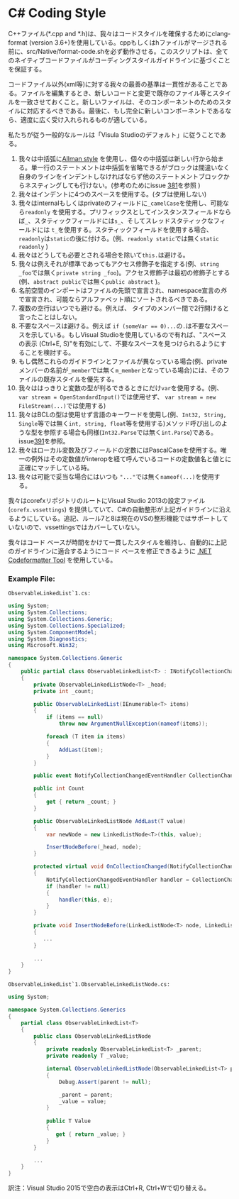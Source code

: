 C# Coding Style
===============

C++ファイル(*.cpp and *.h)は、我々はコードスタイルを確保するためにclang-format (version 3.6+)を使用している。cppもしくはhファイルがマージされる前に、src/Native/format-code.shを必ず動作させる。このスクリプトは、全てのネイティブコードファイルがコーディングスタイルガイドラインに基づくことを保証する。

コードファイル以外(xml等)に対する我々の最善の基準は一貫性があることである。ファイルを編集するとき、新しいコードと変更で既存のファイル等とスタイルを一致させておくこと。新しいファイルは、そのコンポーネントのためのスタイルに対応するべきである。最後に、もし完全に新しいコンポーネントであるなら、適度に広く受け入れられるものが適している。

私たちが従う一般的なルールは「Visula Studioのデフォルト」に従うことである。

1. 我々は中括弧に[Allman style](https://ja.wikipedia.org/wiki/%E5%AD%97%E4%B8%8B%E3%81%92%E3%82%B9%E3%82%BF%E3%82%A4%E3%83%AB#BSD.2F.E3.82.AA.E3.83.BC.E3.83.AB.E3.83.9E.E3.83.B3.E3.81.AE.E3.82.B9.E3.82.BF.E3.82.A4.E3.83.AB) を使用し、個々の中括弧は新しい行から始まる。単一行のステートメントは中括弧を省略できるがブロックは間違いなく自身のラインをインデントしなければならず他のステートメントブロックからネスティングしても行けない。(参考のためにissue [381](https://github.com/dotnet/corefx/issues/381)を参照 )
2. 我々はインデントに4つのスペースを使用する。(タブは使用しない)
3. 我々はinternalもしくはprivateのフィールドに`_camelCase`を使用し、可能なら`readonly` を使用する。プリフィックスとしてインスタンスフィールドならば`_`、スタティックフィールドには`s_`、そしてスレッドスタティックなフィールドには `t_`を使用する。スタティックフィールドを使用する場合、`readonly`は`static`の後に付ける。(例、`readonly static`では無く`static readonly` )
4. 我々はどうしても必要とされる場合を除いて`this.`は避ける。
5. 我々は例えそれが標準であってもアクセス修飾子を指定する(例、`string _foo`では無く`private string _foo`)。アクセス修飾子は最初の修飾子とする(例、`abstract public`では無く`public abstract` )。
6. 名前空間のインポートはファイルの先頭で宣言され、namespace宣言の*外*で宣言され、可能ならアルファベット順にソートされるべきである。
7. 複数の空行はいつでも避ける。例えば、 タイプのメンバー間で2行開けると言ったことはしない。
8. 不要なスペースは避ける。例えば   `if (someVar == 0)...`の`.`は不要なスペースを示している。もしVisual Studioを使用しているので有れば、"スペースの表示 (Ctrl+E, S)"を有効にして、不要なスペースを見つけられるようにすることを検討する。
9. もし偶然これらのガイドラインとファイルが異なっている場合(例、privateメンバーの名前が`_member`では無く`m_member`となっている場合)には、そのファイルの既存スタイルを優先する。
10. 我々ははっきりと変数の型が判るできるときにだけ`var`を使用する。(例、`var stream = OpenStandardInput()`では使用せず、 `var stream = new FileStream(...)`では使用する)
11. 我々はBCLの型は使用せず言語のキーワードを使用し(例、`Int32, String, Single`等では無く`int, string, float`等を使用する)メソッド呼び出しのような型を参照する場合も同様(`Int32.Parse`では無く`int.Parse`)である。issue[391](https://github.com/dotnet/corefx/issues/391)を参照。
12. 我々はローカル変数及びフィールドの定数にはPascalCaseを使用する。唯一の例外はその定数値がinteropを経て呼んでいるコードの定数値名と値とに正確にマッチしている時。
13. 我々は可能で妥当な場合にはいつも ```"..."```では無く```nameof(...)```を使用する。

我々はcorefxリポジトリのルートにVisual Studio 2013の設定ファイル (`corefx.vssettings`) を提供していて、C#の自動整形が上記ガイドラインに沿えるようにしている。追記、ルール7と8は現在のVSの整形機能ではサポートしていないので、vssettingsではカバーしていない。

我々はコード ベースが時間をかけて一貫したスタイルを維持し、自動的に上記のガイドラインに適合するようにコード ベースを修正できるように [.NET Codeformatter Tool](https://github.com/dotnet/codeformatter) を使用している。

### Example File:

``ObservableLinkedList`1.cs:``

```C#
using System;
using System.Collections;
using System.Collections.Generic;
using System.Collections.Specialized;
using System.ComponentModel;
using System.Diagnostics;
using Microsoft.Win32;

namespace System.Collections.Generic
{
    public partial class ObservableLinkedList<T> : INotifyCollectionChanged, INotifyPropertyChanged
    {
        private ObservableLinkedListNode<T> _head;
        private int _count;

        public ObservableLinkedList(IEnumerable<T> items)
        {
            if (items == null)
                throw new ArgumentNullException(nameof(items));

            foreach (T item in items)
            {
                AddLast(item);
            }
        }

        public event NotifyCollectionChangedEventHandler CollectionChanged;

        public int Count
        {
            get { return _count; }
        }

        public ObservableLinkedListNode AddLast(T value) 
        {
            var newNode = new LinkedListNode<T>(this, value);

            InsertNodeBefore(_head, node);
        }

        protected virtual void OnCollectionChanged(NotifyCollectionChangedEventArgs e)
        {
            NotifyCollectionChangedEventHandler handler = CollectionChanged;
            if (handler != null)
            {
                handler(this, e);
            }
        }

        private void InsertNodeBefore(LinkedListNode<T> node, LinkedListNode<T> newNode)
        {
           ...
        }
        
        ...
    }
}
```

``ObservableLinkedList`1.ObservableLinkedListNode.cs:``

```C#
using System;

namespace System.Collections.Generics
{
    partial class ObservableLinkedList<T>
    {
        public class ObservableLinkedListNode
        {
            private readonly ObservableLinkedList<T> _parent;
            private readonly T _value;

            internal ObservableLinkedListNode(ObservableLinkedList<T> parent, T value)
            {
                Debug.Assert(parent != null);

                _parent = parent;
                _value = value;
            }
            
            public T Value
            {
               get { return _value; }
            }
        }

        ...
    }
}
```

訳注：Visual Studio 2015で空白の表示はCtrl+R, Ctrl+Wで切り替える。